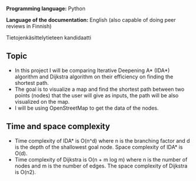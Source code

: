 **Programming language:** Python 

**Language of the documentation:** English (also capable of doing peer reviews in Finnish)

Tietojenkäsittelytieteen kandidaatti

## Topic
- In this project I will be comparing Iterative Deepening A* (IDA*) algorithm and Dijkstra algorithm on their efficiency on finding the shortest path. 
- The goal is to visualize a map and find the shortest path between two points (nodes) that the user will give as inputs, the path will be also visualized on the map. 
- I will be using OpenStreetMap to get the data of the nodes.

## Time and space complexity
- Time complexity of IDA* is O(n^d) where n is the branching factor and d is the depth of the shallowest goal node. Space complexity of IDA* is O(d).
- Time complexity of Dijkstra is O(n + m log m) where n is the number of nodes and m is the number of edges. The space complexity of Dijkstra is O(n2).
